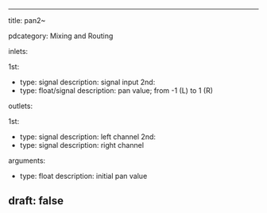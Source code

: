 --- 


title: pan2~

pdcategory: Mixing and Routing

inlets:

  1st:
  - type: signal
    description: signal input
  2nd:
  - type: float/signal
    description: pan value; from -1 (L) to 1 (R)

outlets:

  1st:
  - type: signal
    description: left channel
  2nd:
  - type: signal
    description: right channel

arguments:
  - type: float
    description: initial pan value





draft: false
---